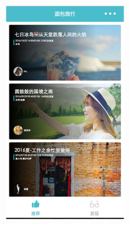 <img src="面包/7EE0A098-3FDF-4F1B-B612-E3BD04280127.png" width = "320" height = "580" alt="" align=center />